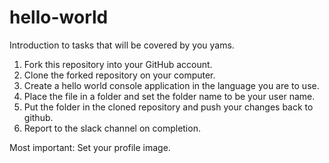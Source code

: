 # hello-world
Introduction to tasks that will be covered by you yams. 


1) Fork this repository into your GitHub account.
2) Clone the forked repository on your computer.
3) Create a hello world console application in the language you are to use.
4) Place the file in a folder and set the folder name to be your user name.
5) Put the folder in the cloned repository and push your changes back to github.
6) Report to the slack channel on completion. 


Most important: Set your profile image.

